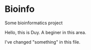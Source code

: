 # Bioinfo
Some bioinformatics project

Hello, this is Duy. A beginer in this area.

I've changed "something" in this file.
